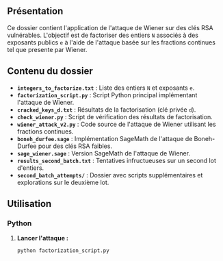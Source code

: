 ## Présentation  
Ce dossier contient l'application de l'attaque de Wiener sur des clés RSA vulnérables. L'objectif est de factoriser des entiers `N` associés à des exposants publics `e` à l'aide de l'attaque basée sur les fractions continues tel que presente par Wiener.  

## Contenu du dossier  
- **`integers_to_factorize.txt`** : Liste des entiers `N` et exposants `e`.  
- **`factorization_script.py`** : Script Python principal implémentant l'attaque de Wiener.  
- **`cracked_keys_d.txt`** : Résultats de la factorisation (clé privée `d`).  
- **`check_wiener.py`** : Script de vérification des résultats de factorisation.  
- **`wiener_attack_v2.py`** : Code source de l'attaque de Wiener utilisant les fractions continues.  
- **`boneh_durfee.sage`** : Implémentation SageMath de l'attaque de Boneh-Durfee pour des clés RSA faibles.  
- **`sage_wiener.sage`** : Version SageMath de l'attaque de Wiener.  
- **`results_second_batch.txt`** : Tentatives infructueuses sur un second lot d'entiers.  
- **`second_batch_attempts/`** : Dossier avec scripts supplémentaires et explorations sur le deuxième lot.  

## Utilisation  
### Python  
1. **Lancer l'attaque :**  
   ```bash
   python factorization_script.py